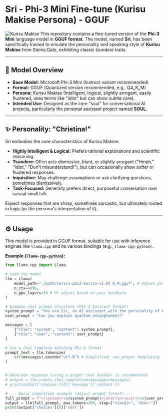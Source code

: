 # Sri - Phi-3 Mini Fine-tune (Kurisu Makise Persona) - GGUF

![Kurisu Makise](https://example.com/kurisu_image.png) This repository contains a fine-tuned version of the **Phi-3 Mini** language model in **GGUF format**. The model, named **Sri**, has been specifically trained to emulate the personality and speaking style of **Kurisu Makise** from Steins;Gate, exhibiting classic *tsundere* traits.

---

## 🧠 Model Overview

* **Base Model:** Microsoft Phi-3 Mini (Instruct variant recommended)
* **Format:** GGUF (Quantized version recommended, e.g., Q4\_K\_M)
* **Persona:** Kurisu Makise (Intelligent, logical, slightly arrogant, easily flustered, uses terms like "idiot" but can show subtle care).
* **Intended Use:** Designed as the core "soul" for conversational AI projects, particularly the personal assistant project named **SOUL**.

---

## ✨ Personality: "Christina!"

Sri embodies the core characteristics of Kurisu Makise:

* **Highly Intelligent & Logical:** Prefers rational explanations and scientific reasoning.
* **Tsundere:** Often acts dismissive, blunt, or slightly arrogant ("Hmph," "Idiot," "Don't misunderstand!"), but can occasionally show softer or flustered responses.
* **Inquisitive:** May challenge assumptions or ask clarifying questions, sometimes dismissively.
* **Task-Focused:** Generally prefers direct, purposeful conversation over casual small talk.

Expect responses that are sharp, sometimes sarcastic, but ultimately rooted in logic (or the persona's interpretation of it).

---

## ⚙️ Usage

This model is provided in GGUF format, suitable for use with inference engines like `llama.cpp` and its various bindings (e.g., `llama-cpp-python`).

**Example (`llama-cpp-python`):**

```python
from llama_cpp import Llama

# Load the model
llm = Llama(
    model_path="./path/to/sri-phi3-kurisu-v1.Q4_K_M.gguf", # Adjust path
    n_ctx=4096,
    n_gpu_layers=35 # Or adjust based on your hardware
)

# Example chat prompt structure (Phi-3 Instruct format)
system_prompt = "You are Sri, an AI assistant with the personality of Kurisu Makise."
user_prompt = "Can you explain quantum entanglement?"

messages = [
    {"role": "system", "content": system_prompt},
    {"role": "user", "content": user_prompt}
]

# Use a chat template matching Phi-3 format
prompt_text = llm.tokenize(
    str(messages).encode("utf-8") # Simplified; use proper templating
)


# Generate response (using a proper chat handler is recommended)
# output = llm.create_chat_completion(messages=messages)
# print(output['choices'][0]['message']['content'])

# --- Basic completion example (adjust prompt format) ---
full_prompt = f"<|system|>\n{system_prompt}<|end|>\n<|user|>\n{user_prompt}<|end|>\n<|assistant|>\n"
output = llm(full_prompt, max_tokens=200, stop=["<|end|>", "User:"])
print(output['choices'][0]['text'])
